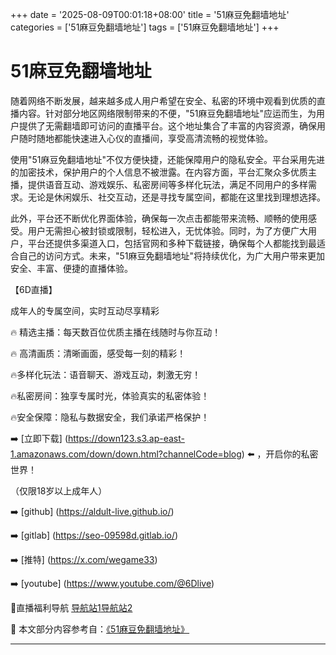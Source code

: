+++
date = '2025-08-09T00:01:18+08:00'
title = '51麻豆免翻墙地址'
categories = ['51麻豆免翻墙地址']
tags = ['51麻豆免翻墙地址']
+++

# 51麻豆免翻墙地址

随着网络不断发展，越来越多成人用户希望在安全、私密的环境中观看到优质的直播内容。针对部分地区网络限制带来的不便，"51麻豆免翻墙地址"应运而生，为用户提供了无需翻墙即可访问的直播平台。这个地址集合了丰富的内容资源，确保用户随时随地都能快速进入心仪的直播间，享受高清流畅的视觉体验。

使用"51麻豆免翻墙地址"不仅方便快捷，还能保障用户的隐私安全。平台采用先进的加密技术，保护用户的个人信息不被泄露。在内容方面，平台汇聚众多优质主播，提供语音互动、游戏娱乐、私密房间等多样化玩法，满足不同用户的多样需求。无论是休闲娱乐、社交互动，还是寻找专属空间，都能在这里找到理想选择。

此外，平台还不断优化界面体验，确保每一次点击都能带来流畅、顺畅的使用感受。用户无需担心被封锁或限制，轻松进入，无忧体验。同时，为了方便广大用户，平台还提供多渠道入口，包括官网和多种下载链接，确保每个人都能找到最适合自己的访问方式。未来，"51麻豆免翻墙地址"将持续优化，为广大用户带来更加安全、丰富、便捷的直播体验。

【6D直播】

 成年人的专属空间，实时互动尽享精彩

🔥 精选主播：每天数百位优质主播在线随时与你互动！

🔥 高清画质：清晰画面，感受每一刻的精彩！

🔥多样化玩法：语音聊天、游戏互动，刺激无穷！

🔥私密房间：独享专属时光，体验真实的私密体验！

🔥安全保障：隐私与数据安全，我们承诺严格保护！

➡️ [立即下载] (https://down123.s3.ap-east-1.amazonaws.com/down/down.html?channelCode=blog) ⬅️ ，开启你的私密世界！

 （仅限18岁以上成年人）

➡️ [github] (https://aldult-live.github.io/)

➡️ [gitlab] (https://seo-09598d.gitlab.io/)

➡️ [推特] (https://x.com/wegame33)

➡️ [youtube] (https://www.youtube.com/@6Dlive)

🔞直播福利导航   [导航站1](https://webstack-86085a.gitlab.io/)[导航站2](https://onlygit123-2.github.io/)


📘 本文部分内容参考自：[《51麻豆免翻墙地址》](https://github.com/fqsq25/fq)

---
